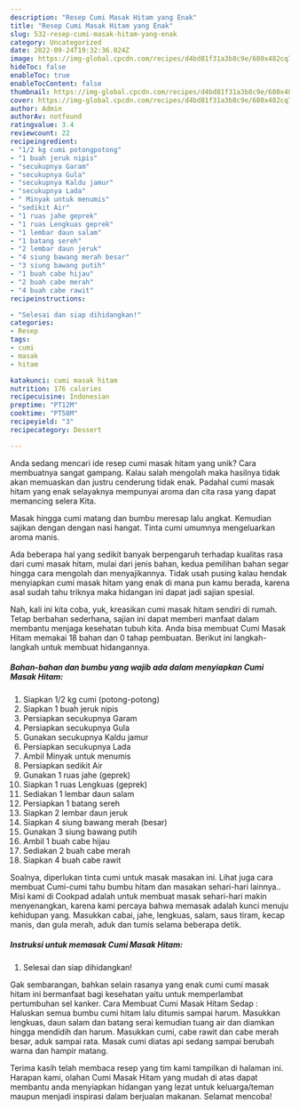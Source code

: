 ```yaml
---
description: "Resep Cumi Masak Hitam yang Enak"
title: "Resep Cumi Masak Hitam yang Enak"
slug: 532-resep-cumi-masak-hitam-yang-enak
category: Uncategorized
date: 2022-09-24T19:32:36.024Z
image: https://img-global.cpcdn.com/recipes/d4bd81f31a3b8c9e/680x482cq70/cumi-masak-hitam-foto-resep-utama.jpg
hideToc: false
enableToc: true
enableTocContent: false
thumbnail: https://img-global.cpcdn.com/recipes/d4bd81f31a3b8c9e/680x482cq70/cumi-masak-hitam-foto-resep-utama.jpg
cover: https://img-global.cpcdn.com/recipes/d4bd81f31a3b8c9e/680x482cq70/cumi-masak-hitam-foto-resep-utama.jpg
author: Admin
authorAv: notfound
ratingvalue: 3.4
reviewcount: 22
recipeingredient:
- "1/2 kg cumi potongpotong"
- "1 buah jeruk nipis"
- "secukupnya Garam"
- "secukupnya Gula"
- "secukupnya Kaldu jamur"
- "secukupnya Lada"
- " Minyak untuk menumis"
- "sedikit Air"
- "1 ruas jahe geprek"
- "1 ruas Lengkuas geprek"
- "1 lembar daun salam"
- "1 batang sereh"
- "2 lembar daun jeruk"
- "4 siung bawang merah besar"
- "3 siung bawang putih"
- "1 buah cabe hijau"
- "2 buah cabe merah"
- "4 buah cabe rawit"
recipeinstructions:

- "Selesai dan siap dihidangkan!"
categories:
- Resep
tags:
- cumi
- masak
- hitam

katakunci: cumi masak hitam 
nutrition: 176 calories
recipecuisine: Indonesian
preptime: "PT12M"
cooktime: "PT58M"
recipeyield: "3"
recipecategory: Dessert

---
```





Anda sedang mencari ide resep cumi masak hitam yang unik? Cara membuatnya sangat gampang. Kalau salah mengolah maka hasilnya tidak akan memuaskan dan justru cenderung tidak enak. Padahal cumi masak hitam yang enak selayaknya mempunyai aroma dan cita rasa yang dapat memancing selera Kita.





Masak hingga cumi matang dan bumbu meresap lalu angkat. Kemudian sajikan dengan dengan nasi hangat. Tinta cumi umumnya mengeluarkan aroma manis.

Ada beberapa hal yang sedikit banyak berpengaruh terhadap kualitas rasa dari cumi masak hitam, mulai dari jenis bahan, kedua pemilihan bahan segar hingga cara mengolah dan menyajikannya. Tidak usah pusing kalau hendak menyiapkan cumi masak hitam yang enak di mana pun kamu berada, karena asal sudah tahu triknya maka hidangan ini dapat jadi sajian spesial.






Nah, kali ini kita coba, yuk, kreasikan cumi masak hitam sendiri di rumah. Tetap berbahan sederhana, sajian ini dapat memberi manfaat dalam membantu menjaga kesehatan tubuh kita. Anda bisa membuat Cumi Masak Hitam memakai 18 bahan dan 0 tahap pembuatan. Berikut ini langkah-langkah untuk membuat hidangannya.

<!--inarticleads1-->

##### Bahan-bahan dan bumbu yang wajib ada dalam menyiapkan Cumi Masak Hitam:

1. Siapkan 1/2 kg cumi (potong-potong)
1. Siapkan 1 buah jeruk nipis
1. Persiapkan secukupnya Garam
1. Persiapkan secukupnya Gula
1. Gunakan secukupnya Kaldu jamur
1. Persiapkan secukupnya Lada
1. Ambil  Minyak untuk menumis
1. Persiapkan sedikit Air
1. Gunakan 1 ruas jahe (geprek)
1. Siapkan 1 ruas Lengkuas (geprek)
1. Sediakan 1 lembar daun salam
1. Persiapkan 1 batang sereh
1. Siapkan 2 lembar daun jeruk
1. Siapkan 4 siung bawang merah (besar)
1. Gunakan 3 siung bawang putih
1. Ambil 1 buah cabe hijau
1. Sediakan 2 buah cabe merah
1. Siapkan 4 buah cabe rawit


Soalnya, diperlukan tinta cumi untuk masak masakan ini. Lihat juga cara membuat Cumi-cumi tahu bumbu hitam dan masakan sehari-hari lainnya.. Misi kami di Cookpad adalah untuk membuat masak sehari-hari makin menyenangkan, karena kami percaya bahwa memasak adalah kunci menuju kehidupan yang. Masukkan cabai, jahe, lengkuas, salam, saus tiram, kecap manis, dan gula merah, aduk dan tumis selama beberapa detik. 

<!--inarticleads2-->

##### Instruksi untuk memasak Cumi Masak Hitam:


1. Selesai dan siap dihidangkan!

Gak sembarangan, bahkan selain rasanya yang enak cumi cumi masak hitam ini bermanfaat bagi kesehatan yaitu untuk memperlambat pertumbuhan sel kanker. Cara Membuat Cumi Masak Hitam Sedap : Haluskan semua bumbu cumi hitam lalu ditumis sampai harum. Masukkan lengkuas, daun salam dan batang serai kemudian tuang air dan diamkan hingga mendidih dan harum. Masukkan cumi, cabe rawit dan cabe merah besar, aduk sampai rata. Masak cumi diatas api sedang sampai berubah warna dan hampir matang. 

Terima kasih telah membaca resep yang tim kami tampilkan di halaman ini. Harapan kami, olahan Cumi Masak Hitam yang mudah di atas dapat membantu anda menyiapkan hidangan yang lezat untuk keluarga/teman maupun menjadi inspirasi dalam berjualan makanan. Selamat mencoba!
